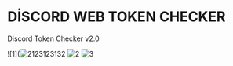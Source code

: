 # DİSCORD WEB TOKEN CHECKER
Discord Token Checker v2.0

![1](![2123123132](https://user-images.githubusercontent.com/111024472/186027938-f2cf7b11-a485-479f-a5ae-c71eb08ad193.PNG)
![2](https://user-images.githubusercontent.com/111024472/185937870-37eb0407-8ee1-4710-97cf-530e2386617b.PNG)
![3](https://user-images.githubusercontent.com/111024472/185937877-957f326a-104d-47ec-b92b-a131e8d71ab3.PNG)
